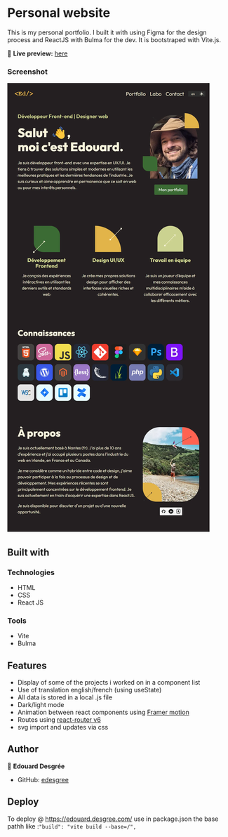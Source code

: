 # Personal website

This is my personal portfolio. I built it with using Figma for the design process and ReactJS with Bulma for the dev.
It is bootstraped with Vite.js.

🔗 **Live preview:** [here](http://edouard.desgree.com)

### Screenshot

![screenshot](./screenshot.webp)

## Built with

### Technologies

- HTML
- CSS
- React JS

### Tools

- Vite
- Bulma

## Features

- Display of some of the projects i worked on in a component list
- Use of translation english/french (using useState)
- All data is stored in a local .js file
- Dark/light mode
- Animation between react components using [Framer motion](https://www.framer.com/motion/examples/)
- Routes using [react-router v6](https://reactrouter.com/)
- svg import and updates via css

## Author

👤 **Edouard Desgrée**

- GitHub: [edesgree](https://github.com/edesgree)

## Deploy

To deploy @ https://edouard.desgree.com/ use in package.json the base pathh like :`"build": "vite build --base=/",`
